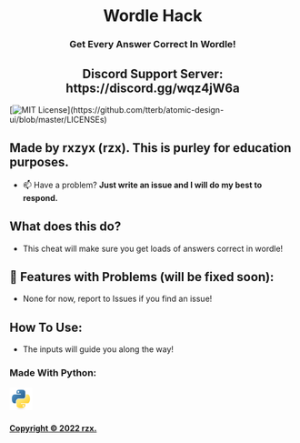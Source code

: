 <h1 align="center">Wordle Hack</h1>
<h3 align="center">Get Every Answer Correct In Wordle!</h3>
<h2 align="center">Discord Support Server: https://discord.gg/wqz4jW6a</h2>

[![MIT License](https://img.shields.io/apm/l/atomic-design-ui.svg?)](https://github.com/tterb/atomic-design-ui/blob/master/LICENSEs)

## Made by rxzyx (rzx). This is purley for education purposes.
- 📫 Have a problem? **Just write an issue and I will do my best to respond.**

## What does this do?
- This cheat will make sure you get loads of answers correct in wordle!

## 🤖 Features with Problems (will be fixed soon):

- None for now, report to Issues if you find an issue!

## How To Use:
- The inputs will guide you along the way!

<h3 align="left">Made With Python:</h3>
<p align="left"><a href="https://www.python.org" target="_blank" rel="noreferrer"> <img src="https://raw.githubusercontent.com/devicons/devicon/master/icons/python/python-original.svg" alt="python" width="40" height="40"/> </a> <a href="https://reactjs.org/" target="_blank" rel="noreferrer"></p>

#### Copyright &copy; 2022 rzx.
